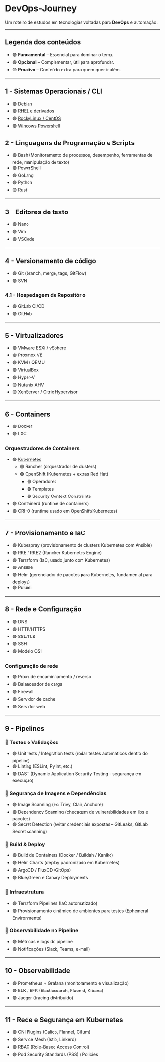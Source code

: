 # DevOps-Journey
Um roteiro de estudos em tecnologias voltadas para **DevOps** e automação.

---

## Legenda dos conteúdos

- 🟣 **Fundamental** – Essencial para dominar o tema.  
- 🟢 **Opcional** – Complementar, útil para aprofundar.  
- 🟡 **Proativo** – Conteúdo extra para quem quer ir além.  

---

## 1 - Sistemas Operacionais / CLI
- 🟣 [ Debian ](./docs/Material%20de%20estudos/SO.md)
- 🟣 [ RHEL e derivados ](./docs/Material%20de%20estudos/SO.md)
- 🟣 [ RockyLinux / CentOS ](./docs/Material%20de%20estudos/SO.md)
- 🟢 [ Windows Powershell ](./docs/Material%20de%20estudos/SO.md)


## 2 - Linguagens de Programação e Scripts
- 🟣 Bash (Monitoramento de processos, desempenho, ferramentas de rede, manipulação de texto)
- 🟣 PowerShell
- 🟢 GoLang
- 🟢 Python
- 🟡 Rust

---

## 3 - Editores de texto
- 🟣 Nano
- 🟣 Vim
- 🟣 VSCode

---

## 4 - Versionamento de código
- 🟣 Git (branch, merge, tags, GitFlow)
- 🟢 SVN

### 4.1 - Hospedagem de Repositório
- 🟣 GitLab CI/CD
- 🟣 GitHub

---

## 5 - Virtualizadores
- 🟣 VMware ESXi / vSphere
- 🟣 Proxmox VE
- 🟣 KVM / QEMU
- 🟢 VirtualBox
- 🟢 Hyper-V
- 🟡 Nutanix AHV
- 🟡 XenServer / Citrix Hypervisor

---

## 6 - Containers
- 🟣 Docker
- 🟣 LXC

### Orquestradores de Containers
- 🟣 [Kubernetes](https://kubernetes.io/pt-br/docs/concepts/)
  - 🟣 Rancher (orquestrador de clusters)
  - 🟣 OpenShift (Kubernetes + extras Red Hat)
    - 🟣 Operadores
    - 🟣 Templates
    - 🟣 Security Context Constraints
- 🟣 Containerd (runtime de containers)
- 🟣 CRI-O (runtime usado em OpenShift/Kubernetes)

---

## 7 - Provisionamento e IaC
- 🟣 Kubespray (provisionamento de clusters Kubernetes com Ansible)
- 🟣 RKE / RKE2 (Rancher Kubernetes Engine)
- 🟣 Terraform (IaC, usado junto com Kubernetes)
- 🟣 Ansible
- 🟣 Helm (gerenciador de pacotes para Kubernetes, fundamental para deploys)
- 🟣 Pulumi

---

## 8 - Rede e Configuração
- 🟣 DNS
- 🟣 HTTP/HTTPS
- 🟣 SSL/TLS
- 🟣 SSH
- 🟢 Modelo OSI

### Configuração de rede
- 🟣 Proxy de encaminhamento / reverso
- 🟣 Balanceador de carga
- 🟣 Firewall
- 🟣 Servidor de cache
- 🟣 Servidor web

---

## 9 - Pipelines

### 🔹 Testes e Validações
- 🟣 Unit tests / Integration tests (rodar testes automáticos dentro do pipeline)
- 🟣 Linting (ESLint, Pylint, etc.)
- 🟢 DAST (Dynamic Application Security Testing – segurança em execução)

### 🔹 Segurança de Imagens e Dependências
- 🟣 Image Scanning (ex: Trivy, Clair, Anchore)
- 🟣 Dependency Scanning (checagem de vulnerabilidades em libs e pacotes)
- 🟢 Secret Detection (evitar credenciais expostas – GitLeaks, GitLab Secret scanning)

### 🔹 Build & Deploy
- 🟣 Build de Containers (Docker / Buildah / Kaniko)
- 🟣 Helm Charts (deploy padronizado em Kubernetes)
- 🟣 ArgoCD / FluxCD (GitOps)
- 🟢 Blue/Green e Canary Deployments

### 🔹 Infraestrutura
- 🟣 Terraform Pipelines (IaC automatizado)
- 🟢 Provisionamento dinâmico de ambientes para testes (Ephemeral Environments)

### 🔹 Observabilidade no Pipeline
- 🟣 Métricas e logs do pipeline
- 🟢 Notificações (Slack, Teams, e-mail)

---

## 10 - Observabilidade
- 🟣 Prometheus + Grafana (monitoramento e visualização)
- 🟣 ELK / EFK (Elasticsearch, Fluentd, Kibana)
- 🟢 Jaeger (tracing distribuído)

---

## 11 - Rede e Segurança em Kubernetes
- 🟣 CNI Plugins (Calico, Flannel, Cilium)
- 🟢 Service Mesh (Istio, Linkerd)
- 🟣 RBAC (Role-Based Access Control)
- 🟣 Pod Security Standards (PSS) / Policies
